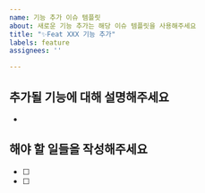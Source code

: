 ```yaml
---
name: 기능 추가 이슈 템플릿
about: 새로운 기능 추가는 해당 이슈 템플릿을 사용해주세요
title: "✨Feat XXX 기능 추가"
labels: feature
assignees: ''

---
```


## 추가될 기능에 대해 설명해주세요
- 

## 해야 할 일들을 작성해주세요
- [ ]
- [ ]